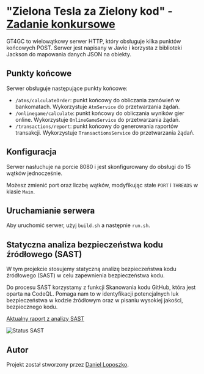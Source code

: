 # "Zielona Tesla za Zielony kod" - [Zadanie konkursowe](https://www.ing.pl/pionteching)

GT4GC to wielowątkowy serwer HTTP, który obsługuje kilka punktów końcowych POST. Serwer jest napisany w Javie i korzysta z biblioteki Jackson do mapowania danych JSON na obiekty.


## Punkty końcowe

Serwer obsługuje następujące punkty końcowe:

- `/atms/calculateOrder`: punkt końcowy do obliczania zamówień w bankomatach. Wykorzystuje `AtmService` do przetwarzania żądań.
- `/onlinegame/calculate`: punkt końcowy do obliczania wyników gier online. Wykorzystuje `OnlineGameService` do przetwarzania żądań.
- `/transactions/report`: punkt końcowy do generowania raportów transakcji. Wykorzystuje `TransactionsService` do przetwarzania żądań.


## Konfiguracja

Serwer nasłuchuje na porcie 8080 i jest skonfigurowany do obsługi do 15 wątków jednocześnie.

Możesz zmienić port oraz liczbę wątków, modyfikując stałe `PORT` i `THREADS` w klasie `Main`.


## Uruchamianie serwera

Aby uruchomić serwer, użyj `build.sh` a następnie `run.sh`.


## Statyczna analiza bezpieczeństwa kodu źródłowego (SAST)

W tym projekcie stosujemy statyczną analizę bezpieczeństwa kodu źródłowego (SAST) w celu zapewnienia bezpieczeństwa kodu. 

Do procesu SAST korzystamy z funkcji Skanowania kodu GitHub, która jest oparta na CodeQL. Pomaga nam to w identyfikacji potencjalnych luk bezpieczeństwa w kodzie źródłowym oraz w pisaniu wysokiej jakości, bezpiecznego kodu.

[Aktualny raport z analizy SAST](https://github.com/danielloposzko/gt4gc/security/code-scanning) 

![Status SAST](https://img.shields.io/badge/SAST-zaliczone-green)


## Autor

Projekt został stworzony przez [Daniel Loposzko](https://github.com/danielloposzko).
